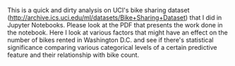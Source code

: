 This is a quick and dirty analysis on UCI's bike sharing dataset (http://archive.ics.uci.edu/ml/datasets/Bike+Sharing+Dataset) that I did in Jupyter Notebooks. Please look at the PDF that presents the work done in the notebook. Here I look at various factors that might have an effect on the number of bikes rented in Washington D.C. and see if there's statistical significance comparing various categorical levels of a certain predictive feature and their relationship with bike count.
